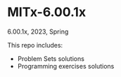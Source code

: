 # MITx-6.00.1x
6.00.1x, 2023, Spring  

This repo includes:
* Problem Sets solutions
* Programming exercises solutions
